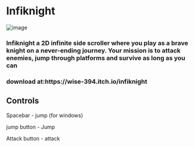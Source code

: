 # Infiknight
![image](https://user-images.githubusercontent.com/114738222/229395329-7a26a60d-4105-40fc-b08a-cf6854d817ed.png)



<h3>Infiknight a 2D infinite side scroller where you play as a brave knight on a never-ending journey. 
Your mission is to attack enemies, jump through platforms and survive as long as you can </h3>

<h3>download at:<b>https://wise-394.itch.io/infiknight</b></h3>

<b><h2>Controls</b></h2>

Spacebar - jump (for windows)

jump button - Jump

Attack button - attack
